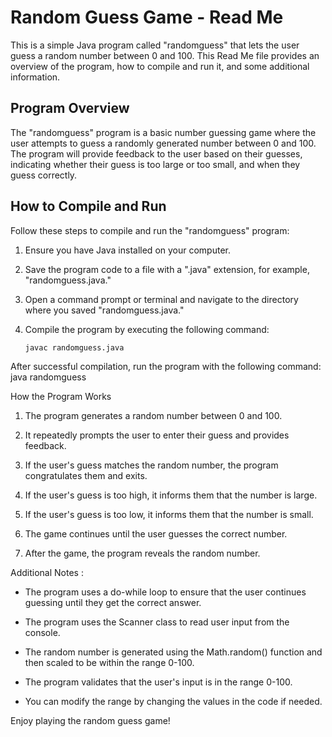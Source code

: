 # Random Guess Game - Read Me

This is a simple Java program called "randomguess" that lets the user guess a random number between 0 and 100. This Read Me file provides an overview of the program, how to compile and run it, and some additional information.

## Program Overview
The "randomguess" program is a basic number guessing game where the user attempts to guess a randomly generated number between 0 and 100. The program will provide feedback to the user based on their guesses, indicating whether their guess is too large or too small, and when they guess correctly.

## How to Compile and Run
Follow these steps to compile and run the "randomguess" program:

1. Ensure you have Java installed on your computer.

2. Save the program code to a file with a ".java" extension, for example, "randomguess.java."

3. Open a command prompt or terminal and navigate to the directory where you saved "randomguess.java."

4. Compile the program by executing the following command:
   ```shell
   javac randomguess.java
After successful compilation, run the program with the following command:
java randomguess

How the Program Works
1) The program generates a random number between 0 and 100.

2) It repeatedly prompts the user to enter their guess and provides feedback.

3) If the user's guess matches the random number, the program congratulates them and exits.

4) If the user's guess is too high, it informs them that the number is large.

5) If the user's guess is too low, it informs them that the number is small.

6) The game continues until the user guesses the correct number.

7) After the game, the program reveals the random number.


Additional Notes : 
* The program uses a do-while loop to ensure that the user continues guessing until they get the correct answer.

* The program uses the Scanner class to read user input from the console.

* The random number is generated using the Math.random() function and then scaled to be within the range 0-100.

* The program validates that the user's input is in the range 0-100.

* You can modify the range by changing the values in the code if needed.

Enjoy playing the random guess game!
